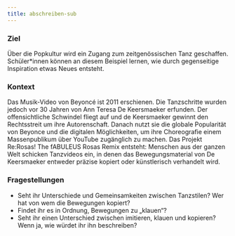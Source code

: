 ```yaml
---
title: abschreiben-sub
---
```

### Ziel

Über die Popkultur wird ein Zugang zum zeitgenössischen Tanz geschaffen.
Schüler*innen können an diesem Beispiel lernen, wie durch gegenseitige Inspiration etwas Neues entsteht.

### Kontext

Das Musik-Video von Beyoncé ist 2011 erschienen. Die Tanzschritte wurden jedoch vor 30 Jahren von Ann Teresa De Keersmaeker erfunden.
Der offensichtliche Schwindel fliegt auf und de Keersmaeker gewinnt den Rechtsstreit um ihre Autorenschaft. Danach nutzt sie die globale Popularität von Beyonce und die digitalen Möglichkeiten, um ihre Choreografie einem Massenpublikum über YouTube zugänglich zu machen. Das Projekt Re:Rosas! The fABULEUS Rosas Remix entsteht: Menschen aus der ganzen Welt schicken Tanzvideos ein, in denen das Bewegungsmaterial von De Keersmaeker entweder präzise kopiert oder künstlerisch verhandelt wird.


### Fragestellungen

* Seht ihr Unterschiede und Gemeinsamkeiten zwischen Tanzstilen?
Wer hat von wem die Bewegungen kopiert?
* Findet ihr es in Ordnung, Bewegungen zu „klauen“?
* Seht ihr einen Unterschied zwischen imitieren, klauen und kopieren?
Wenn ja, wie würdet ihr ihn beschreiben?
